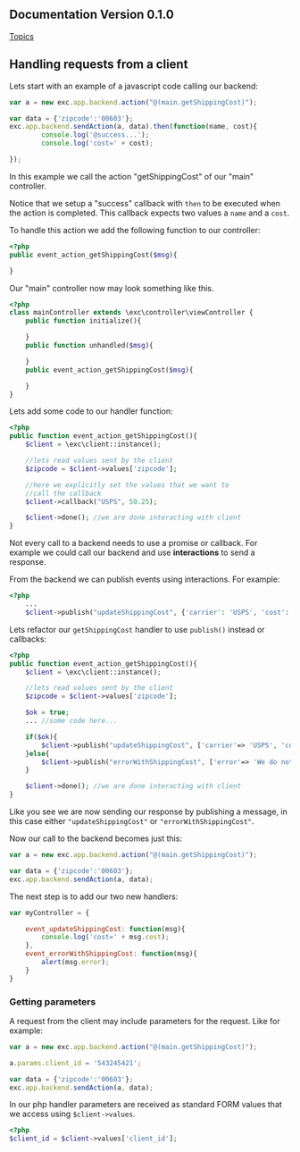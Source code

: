 ## Documentation Version 0.1.0 ##
[Topics](./doc_index.md)

## Handling requests from a client ##

Lets start with an example of a javascript code calling our backend:
```JavaScript
var a = new exc.app.backend.action("@(main.getShippingCost)");

var data = {'zipcode':'00603'};
exc.app.backend.sendAction(a, data).then(function(name, cost){
		console.log('@success...');
		console.log('cost=' + cost);

});
```
In this example we call the action "getShippingCost" of our "main" controller.

Notice that we setup a "success" callback with `then` to be executed when the action is completed. This callback expects two values a `name` and a `cost`.

To handle this action we add the following function to our controller:

```PHP
<?php
public event_action_getShippingCost($msg){

}
```
Our "main" controller now may look something like this.

```PHP
<?php
class mainController extends \exc\controller\viewController {
	public function initialize(){

	}
	public function unhandled($msg){

	}
	public event_action_getShippingCost($msg){

	}
}
```

Lets add some code to our handler function:
```php
<?php
public function event_action_getShippingCost(){
	$client = \exc\client::instance();

	//lets read values sent by the client
	$zipcode = $client->values['zipcode'];

    //here we explicitly set the values that we want to
	//call the callback
	$client->callback("USPS", 50.25);

	$client->done(); //we are done interacting with client
}
```

Not every call to a backend needs to use a promise or callback. For example we could call our backend and use **interactions** to send a response.

From the backend we can publish events using interactions. For example:

```php
<?php
	...
	$client->publish("updateShippingCost", {'carrier': 'USPS', 'cost': 50.25});

```
Lets refactor our `getShippingCost` handler to use `publish()` instead or callbacks:

```php
<?php
public function event_action_getShippingCost(){
	$client = \exc\client::instance();

	//lets read values sent by the client
	$zipcode = $client->values['zipcode'];

	$ok = true;
	... //some code here...

    if($ok){
		$client->publish("updateShippingCost", ['carrier'=> 'USPS', 'cost'=> 50.25]);
	}else{
		$client->publish("errorWithShippingCost", ['error'=> 'We do not ship to your zipcode!!!']);
	}

	$client->done(); //we are done interacting with client
}
```
Like you see we are now sending our response by publishing a message, in this case either `"updateShippingCost"` or `"errorWithShippingCost"`.

Now our call to the backend becomes just this:

```JavaScript
var a = new exc.app.backend.action("@(main.getShippingCost)");

var data = {'zipcode':'00603'};
exc.app.backend.sendAction(a, data);
```

The next step is to add our two new handlers:

```JavaScript
var myController = {

	event_updateShippingCost: function(msg){
		console.log('cost=' + msg.cost);
	},
	event_errorWithShippingCost: function(msg){
		alert(msg.error);
	}
}
```

### Getting parameters ###

A request from the client may include parameters for the request. Like for example:

```JavaScript
var a = new exc.app.backend.action("@(main.getShippingCost)");

a.params.client_id = '543245421';

var data = {'zipcode':'00603'};
exc.app.backend.sendAction(a, data);
```

In our php handler parameters are received as standard FORM values that we access using `$client->values`.

```php
<?php
$client_id = $client->values['client_id'];
```
